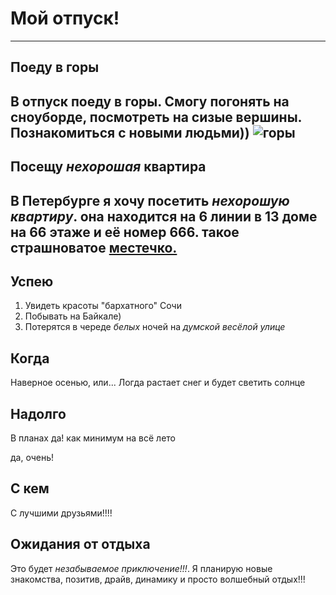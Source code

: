 # Мой отпуск!
---
## Поеду в **горы**
В отпуск поеду в горы. Смогу погонять на сноуборде, посмотреть на сизые вершины. Познакомиться с новыми людьми))
![горы](mount.jpg)
---
## Посещу **_нехорошая_ квартира**
В Петербурге я хочу посетить _нехорошую квартиру_.
она находится на 6 линии в 13 доме на 66 этаже и её номер 666. такое страшноватое [местечко.](https://dombulgakova.ru/tramvay-s-nehoroschey-kvartiroy/)
---
## Успею
1. Увидеть красоты "бархатного" Сочи
2. Побывать на Байкале)
3. Потерятся в череде _*белых*_ ночей на *думской весёлой улице*

## Когда 
Наверное осенью, или...
Логда растает снег и будет светить солнце


## Надолго
В планах да! как минимум на всё лето

да, очень!
## С кем
С лучшими друзьями!!!!

## Ожидания от отдыха
Это будет *незабываемое* _приключение!!!_. Я планирую новые знакомства, позитив, драйв, динамику и просто волшебный отдых!!!





